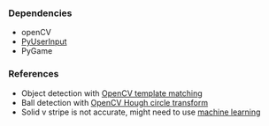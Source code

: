 ### Dependencies
* openCV
* [PyUserInput]
* PyGame

### References
* Object detection with [OpenCV template matching]
* Ball detection with [OpenCV Hough circle transform]
* Solid v stripe is not accurate, might need to use [machine learning]

[OpenCV template matching]: http://docs.opencv.org/doc/tutorials/imgproc/histograms/template_matching/template_matching.html
[PyUserInput]: https://github.com/SavinaRoja/PyUserInput
[OpenCV Hough circle transform]: http://docs.opencv.org/doc/tutorials/imgproc/imgtrans/hough_circle/hough_circle.html
[machine learning]: http://www.swarthmore.edu/NatSci/mzucker1/e27/simple_nnet_example.py
